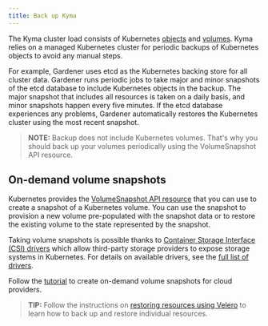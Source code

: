 ```yaml
---
title: Back up Kyma
---
```

The Kyma cluster load consists of Kubernetes [objects](https://kubernetes.io/docs/concepts/overview/working-with-objects/kubernetes-objects/) and [volumes](https://kubernetes.io/docs/concepts/storage/volumes/). Kyma relies on a managed Kubernetes cluster for periodic backups of Kubernetes objects to avoid any manual steps.

For example, Gardener uses etcd as the Kubernetes backing store for all cluster data. Gardener runs periodic jobs to take major and minor snapshots of the etcd database to include Kubernetes objects in the backup. The major snapshot that includes all resources is taken on a daily basis, and minor snapshots happen every five minutes. If the etcd database experiences any problems, Gardener automatically restores the Kubernetes cluster using the most recent snapshot.

>**NOTE:** Backup does not include Kubernetes volumes. That's why you should back up your volumes periodically using the VolumeSnapshot API resource.

## On-demand volume snapshots

Kubernetes provides the [VolumeSnapshot API resource](https://kubernetes.io/docs/concepts/storage/volume-snapshots/#volumesnapshots) that you can use to create a snapshot of a Kubernetes volume. You can use the snapshot to provision a new volume pre-populated with the snapshot data or to restore the existing volume to the state represented by the snapshot.

Taking volume snapshots is possible thanks to [Container Storage Interface (CSI) drivers](https://kubernetes-csi.github.io/docs/) which allow third-party storage providers to expose storage systems in Kubernetes. For details on available drivers, see the [full list of drivers](https://kubernetes-csi.github.io/docs/drivers.html).

Follow the [tutorial](#tutorials-create-on-demand-volume-snapshots-for-cloud-providers) to create on-demand volume snapshots for cloud providers. 

>**TIP:** Follow the instructions on [restoring resources using Velero](#tutorials-restore-resources-using-velero) to learn how to back up and restore individual resources.
